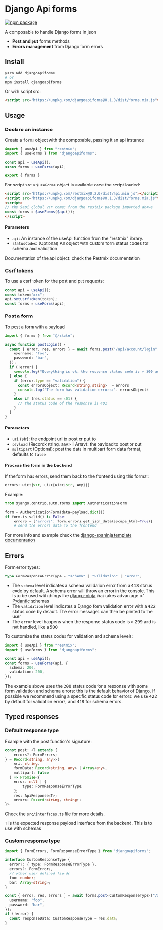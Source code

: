 # Django Api forms

[![npm package](https://img.shields.io/npm/v/djangoapiforms)](https://www.npmjs.com/package/djangoapiforms)

A composable to handle Django forms in json

- **Post and put** forms methods
- **Errors management** from Django form errors

## Install

```bash
yarn add djangoapiforms
# or
npm install djangoapiforms
```

Or with script src:

```html
<script src="https://unpkg.com/djangoapiforms@0.1.0/dist/forms.min.js"></script>
```

## Usage

### Declare an instance

Create a `forms` object with the composable, passing it an api instance

```ts
import { useApi } from "restmix";
import { useForms } from "djangoapiforms";

const api = useApi();
const forms = useForms(api);

export { forms }
```

For script src a `$useForms` object is available once the script loaded:

```html
<script src="https://unpkg.com/restmix@0.2.0/dist/api.min.js"></script>
<script src="https://unpkg.com/djangoapiforms@0.1.0/dist/forms.min.js"></script>
<script>
// the $api global var comes from the restmix package imported above
const forms = $useForms($api());
</script> 
```

#### Parameters

- `api`: An instance of the useApi function from the "restmix" library.
- `statusCodes`: (Optional) An object with custom form status codes for schema and validation

Documentation of the api object: check the [Restmix documentation](https://synw.github.io/restmix/ts/get)

### Csrf tokens

To use a csrf token for the post and put requests:

```ts
const api = useApi();
const token="xxx";
api.setCsrfToken(token);
const forms = useForms(api);
```

### Post a form

To post a form with a payload:

```ts
import { forms } from "@/state";

async function postLogin() {
  const { error, res, errors } = await forms.post("/api/account/login", {
    username: "foo",
    password: "bar",
  });
  if (!error) {
    console.log("Everything is ok, the response status code is > 200 and < 299");
  } else {
    if (error.type == "validation") {
      const errorsObject: Record<string,string>  = errors;
      console.log("The form has validation errors:", errorsObject)
    }
    else if (res.status == 401) {
      // the status code of the response is 401
    }
  }
}
```

#### Parameters

- `uri` (str): the endpoint url to post or put to
- `payload` (Record<string, any> | Array<any>): the payload to post or put
- `multipart` (Optional): post the data in multipart form data format, defaults to `false`

#### Process the form in the backend

If the form has errors, send them back to the frontend using this
format:

```python
errors: Dict[str, List[Dict[str, Any]]]
```

Example:

```python
from django.contrib.auth.forms import AuthenticationForm

form = AuthenticationForm(data=payload.dict())
if form.is_valid() is False:
    errors = {"errors": form.errors.get_json_data(escape_html=True)}
    # send the errors data to the frontend
```

For more info and example check the [django-spaninja template documentation](https://synw.github.io/django-spaninja/get_started/forms)

## Errors

Form error types:

```ts
type FormResponseErrorType = "schema" | "validation" | "error";
```

- The `schema` level indicates a schema validation error from a <kbd>418</kbd> status code by default. A schema
error will throw an error in the console. This is to be used with things 
like [django-ninja](https://github.com/vitalik/django-ninja) that takes advantage of [Pydantic](https://github.com/pydantic/pydantic)
schemas
- The `validation` level indicates a Django form validation error with a <kbd>422</kbd> status code by default. The
error messages can then be printed to the user
- The `error` level happens when the response status code is > <kbd>299</kbd> and is not handled, like a <kbd>500</kbd>

To customize the status codes for validation and schema levels:

```ts
import { useApi } from "restmix";
import { useForms } from "djangoapiforms";

const api = useApi();
const forms = useForms(api, {
  schema: 200,
  validation: 200,
});
```

The example above uses the <kbd>200</kbd> status code for a response with some form
validation and schema errors: this is the default behavior of Django. If possible we
recommend using a specific status code for errors: we use <kbd>422</kbd> by
default for validation errors, and <kbd>418</kbd> for schema errors.

## Typed responses

### Default response type

Example with the post function's signature:

```ts
const post: <T extends {
    errors?: FormErrors;
} = Record<string, any>>(
    uri: string, 
    formData: Record<string, any> | Array<any>, 
    multipart: false
  ) => Promise<{
    error: null | {
        type: FormResponseErrorType;
    };
    res: ApiResponse<T>;
    errors: Record<string, string>;
}>
```

Check the `src/interfaces.ts` file for more details.

`T` is the expected response payload interface from the backend. This is to use
with schemas

### Custom response type

```ts
import { FormErrors, FormResponseErrorType } from "djangoapiforms";

interface CustomResponseType {
  error?: { type: FormResponseErrorType },
  errors?: FormErrors,
  // other user defined fields
  foo: number;
  bar: Array<string>;
}

const { error, res, errors } = await forms.post<CustomResponseType>("/api/account/login", {
  username: "foo",
  password: "bar",
});
if (!error) {
  const responseData: CustomResponseType = res.data;
}
```